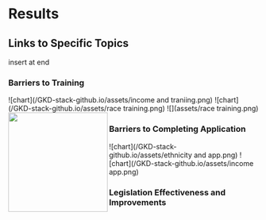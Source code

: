# Results 

## Links to Specific Topics
insert at end 

### Barriers to Training
![chart](/GKD-stack-github.io/assets/income and traniing.png)
![chart](/GKD-stack-github.io/assets/race training.png)
<img align="left" src="images/assets/race training.png" width=200 > ![](assets/race training.png)

### Barriers to Completing Application
![chart](/GKD-stack-github.io/assets/ethnicity and app.png)
![chart](/GKD-stack-github.io/assets/income app.png)

### Legislation Effectiveness and Improvements
